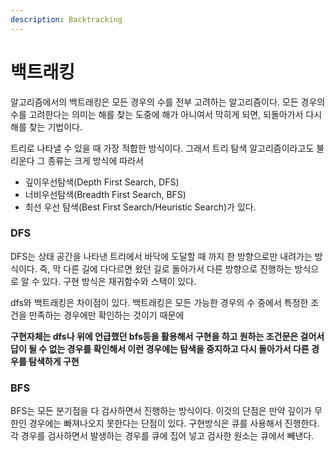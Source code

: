 ```yaml
---
description: Backtracking
---
```


# 백트래킹

알고리즘에서의 백트래킹은 모든 경우의 수를 전부 고려하는 알고리즘이다. 모든 경우의 수를 고려한다는 의미는 해를 찾는 도중에 해가 아니여서 막히게 되면, 되돌아가서 다시 해를 찾는 기법이다.

트리로 나타낼 수 있을 때 가장 적합한 방식이다. 그래서 트리 탐색 알고리즘이라고도 불리운다 그 종류는 크게 방식에 따라서

* 깊이우선탐색\(Depth First Search, DFS\)
* 너비우선탐색\(Breadth First Search, BFS\)
* 최선 우선 탐색\(Best First Search/Heuristic Search\)가 있다.



### DFS

DFS는 상태 공간을 나타낸 트리에서 바닥에 도달할 때 까지 한 방향으로만 내려가는 방식이다. 즉, 막 다른 길에 다다르면 왔던 길로 돌아가서 다른 방향으로 진행하는 방식으로 알 수 있다. 구현 방식은 재귀함수와 스택이 있다.

dfs와 백트래킹은 차이점이 있다. 백트래킹은 모든 가능한 경우의 수 중에서 특정한 조건을 만족하는 경우에만 확인하는 것이기 때문에 

**구현자체는 dfs나 위에 언급했던 bfs등을 활용해서 구현을 하고 원하는 조건문은 걸어서 답이 될 수 없는 경우를 확인해서 이런 경우에는 탐색을 중지하고 다시 돌아가서 다른 경우를 탐색하게 구현**

### BFS

BFS는 모든 분기점을 다 검사하면서 진행하는 방식이다. 이것의 단점은 만약 깊이가 무한인 경우에는 빠져나오지 못한다는 단점이 있다. 구현방식은 큐를 사용해서 진행한다. 각 경우를 검사하면서 발생하는 경우를 큐에 집어 넣고 검사한 원소는 큐에서 빼낸다.

### 

<br><br><br><br><br><br><br><br><br><br>